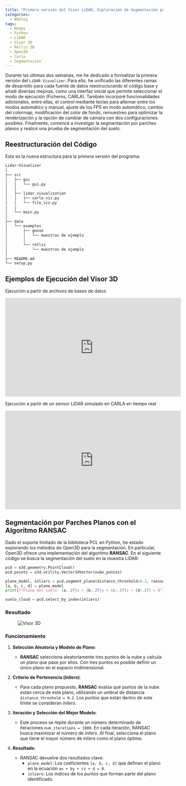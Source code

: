 ```yaml
---
title: "Primera versión del Visor LiDAR, Exploración de Segmentación por Parches Planos"
categories:
  - Weblog
tags:
  - Numpy
  - Python
  - LiDAR
  - Visor 3D
  - Rellis 3D
  - Open3D
  - Carla
  - Segmentación
---
```


Durante las últimas dos semanas, me he dedicado a formalizar la primera versión del `LiDAR-Visualizer`. Para ello, he unificado las diferentes ramas de desarrollo para cada fuente de datos reestructurando el código base y añadí diversas mejoras, como una interfaz inicial que permite seleccionar el modo de ejecución (Ficheros, CARLA). También incorporé funcionalidades adicionales, entre ellas, el control mediante teclas para alternar entre los modos automático y manual, ajuste de los FPS en modo automático, cambio del colormap, modificación del color de fondo, remuestreo para optimizar la renderización y la opción de cambiar de cámara con dos configuraciones posibles. Finalmente, comencé a investigar la segmentación por parches planos y realicé una prueba de segmentación del suelo.

## Reestructuración del Código

Esta es la nueva estructura para la primera versión del programa:

```bash
Lidar-Visualizer
│
├── src
│   ├── gui
│   │   └── gui.py
│   │
│   ├── lidar_visualization
│   │   ├── carla_viz.py
│   │   └── file_viz.py
│   │
│   └── main.py
│
├── data
│   └── examples
│       ├── goose
│       │   └── muestras de ejemplo
│       │
│       └── rellis
│           └── muestras de ejemplo
│
├── README.md
└── setup.py
```

## Ejemplos de Ejecución del Visor 3D

Ejecución a partir de archivos de bases de datos

<p align="center">
<iframe width="560" height="315" src="https://www.youtube.com/embed/QRldm8U4Yv4?si=9PwGUO_jby6Luxjn" title="YouTube video player" frameborder="0" allow="accelerometer; autoplay; clipboard-write; encrypted-media; gyroscope; picture-in-picture; web-share" referrerpolicy="strict-origin-when-cross-origin" allowfullscreen></iframe>
</p>

Ejecución a partir de un sensor LiDAR simulado en CARLA en tiempo real

<p align="center">
<iframe width="560" height="315" src="https://www.youtube.com/embed/9qKonLBC3Ws?si=9YEgVmOQCbb1hpH0" title="YouTube video player" frameborder="0" allow="accelerometer; autoplay; clipboard-write; encrypted-media; gyroscope; picture-in-picture; web-share" referrerpolicy="strict-origin-when-cross-origin" allowfullscreen></iframe>
</p>

## Segmentación por Parches Planos con el Algoritmo RANSAC

Dado el soporte limitado de la biblioteca PCL en Python, he estado explorando los métodos de Open3D para la segmentación. En particular, Open3D ofrece una implementación del algoritmo **RANSAC**. En el siguiente código se busca la segmentación del suelo en la muestra LiDAR:

```python
pcd = o3d.geometry.PointCloud()
pcd.points = o3d.utility.Vector3dVector(nube_puntos)

plane_model, inliers = pcd.segment_plane(distance_threshold=0.2, ransac_n=3, num_iterations=1000)
[a, b, c, d] = plane_model
print(f"Plano del suelo: {a:.2f}x + {b:.2f}y + {c:.2f}z + {d:.2f} = 0")

suelo_cloud = pcd.select_by_index(inliers)
```
### Resultado

<figure class="align-center" style="max-width: 100%">
  <img src="{{ site.url }}{{ site.baseurl }}/assets/images/suelo_segmentación.png" alt="Visor 3D">
</figure>

### Funcionamiento

1. **Selección Aleatoria y Modelo de Plano**:
   - **RANSAC** selecciona aleatoriamente tres puntos de la nube y calcula un plano que pase por ellos. Con tres puntos es posible definir un único plano en el espacio tridimensional.

2. **Criterio de Pertenencia (*Inliers*)**:
   - Para cada plano propuesto, **RANSAC** evalúa qué puntos de la nube están cerca de este plano, utilizando un umbral de distancia `distance_threshold = 0.2`. Los puntos que están dentro de este límite se consideran *inliers*.

3. **Iteración y Selección del Mejor Modelo**:
   - Este proceso se repite durante un número determinado de iteraciones `num_iterations = 1000`. En cada iteración, RANSAC busca maximizar el número de *inliers*. Al final, selecciona el plano que tiene el mayor número de *inliers* como el plano óptimo.

4. **Resultado**:
   - RANSAC devuelve dos resultados clave:
     - `plane_model`: Los coeficientes `[a, b, c, d]` que definen el plano en la ecuación `ax + by + cz + d = 0`.
     - `inliers`: Los índices de los puntos que forman parte del plano identificado.








